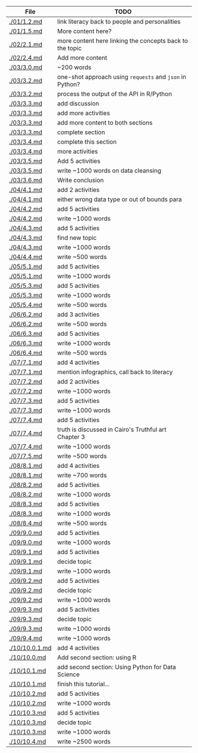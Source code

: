 | File                             | TODO                                                     |
| -------------------------------- | -------------------------------------------------------- |
| [./01/1.2.md](./01/1.2.md)       | link literacy back to people and personalities           |
| [./01/1.5.md](./01/1.5.md)       | More content here?                                       |
| [./02/2.1.md](./02/2.1.md)       | more content here linking the concepts back to the topic |
| [./02/2.4.md](./02/2.4.md)       | Add more content                                         |
| [./03/3.0.md](./03/3.0.md)       | ~200 words                                               |
| [./03/3.2.md](./03/3.2.md)       | one-shot approach using `requests` and `json` in Python? |
| [./03/3.2.md](./03/3.2.md)       | process the output of the API in R/Python                |
| [./03/3.3.md](./03/3.3.md)       | add discussion                                           |
| [./03/3.3.md](./03/3.3.md)       | add more activities                                      |
| [./03/3.3.md](./03/3.3.md)       | add more content to both sections                        |
| [./03/3.3.md](./03/3.3.md)       | complete section                                         |
| [./03/3.4.md](./03/3.4.md)       | complete this section                                    |
| [./03/3.4.md](./03/3.4.md)       | more activities                                          |
| [./03/3.5.md](./03/3.5.md)       | Add 5 activities                                         |
| [./03/3.5.md](./03/3.5.md)       | write ~1000 words on data cleansing                      |
| [./03/3.6.md](./03/3.6.md)       | Write conclusion                                         |
| [./04/4.1.md](./04/4.1.md)       | add 2 activities                                         |
| [./04/4.1.md](./04/4.1.md)       | either wrong data type or out of bounds para             |
| [./04/4.2.md](./04/4.2.md)       | add 5 activities                                         |
| [./04/4.2.md](./04/4.2.md)       | write ~1000 words                                        |
| [./04/4.3.md](./04/4.3.md)       | add 5 activities                                         |
| [./04/4.3.md](./04/4.3.md)       | find new topic                                           |
| [./04/4.3.md](./04/4.3.md)       | write ~1000 words                                        |
| [./04/4.4.md](./04/4.4.md)       | write ~500 words                                         |
| [./05/5.1.md](./05/5.1.md)       | add 5 activities                                         |
| [./05/5.1.md](./05/5.1.md)       | write ~1000 words                                        |
| [./05/5.3.md](./05/5.3.md)       | add 5 activities                                         |
| [./05/5.3.md](./05/5.3.md)       | write ~1000 words                                        |
| [./05/5.4.md](./05/5.4.md)       | write ~500 words                                         |
| [./06/6.2.md](./06/6.2.md)       | add 3 activities                                         |
| [./06/6.2.md](./06/6.2.md)       | write ~500 words                                         |
| [./06/6.3.md](./06/6.3.md)       | add 5 activities                                         |
| [./06/6.3.md](./06/6.3.md)       | write ~1000 words                                        |
| [./06/6.4.md](./06/6.4.md)       | write ~500 words                                         |
| [./07/7.1.md](./07/7.1.md)       | add 4 activities                                         |
| [./07/7.1.md](./07/7.1.md)       | mention infographics, call back to literacy              |
| [./07/7.2.md](./07/7.2.md)       | add 2 activities                                         |
| [./07/7.2.md](./07/7.2.md)       | write ~1000 words                                        |
| [./07/7.3.md](./07/7.3.md)       | add 5 activities                                         |
| [./07/7.3.md](./07/7.3.md)       | write ~1000 words                                        |
| [./07/7.4.md](./07/7.4.md)       | add 5 activities                                         |
| [./07/7.4.md](./07/7.4.md)       | truth is discussed in Cairo's Truthful art Chapter 3     |
| [./07/7.4.md](./07/7.4.md)       | write ~1000 words                                        |
| [./07/7.5.md](./07/7.5.md)       | write ~500 words                                         |
| [./08/8.1.md](./08/8.1.md)       | add 4 activities                                         |
| [./08/8.1.md](./08/8.1.md)       | write ~700 words                                         |
| [./08/8.2.md](./08/8.2.md)       | add 5 activities                                         |
| [./08/8.2.md](./08/8.2.md)       | write ~1000 words                                        |
| [./08/8.3.md](./08/8.3.md)       | add 5 activities                                         |
| [./08/8.3.md](./08/8.3.md)       | write ~1000 words                                        |
| [./08/8.4.md](./08/8.4.md)       | write ~500 words                                         |
| [./09/9.0.md](./09/9.0.md)       | add 5 activities                                         |
| [./09/9.0.md](./09/9.0.md)       | write ~1000 words                                        |
| [./09/9.1.md](./09/9.1.md)       | add 5 activities                                         |
| [./09/9.1.md](./09/9.1.md)       | decide topic                                             |
| [./09/9.1.md](./09/9.1.md)       | write ~1000 words                                        |
| [./09/9.2.md](./09/9.2.md)       | add 5 activities                                         |
| [./09/9.2.md](./09/9.2.md)       | decide topic                                             |
| [./09/9.2.md](./09/9.2.md)       | write ~1000 words                                        |
| [./09/9.3.md](./09/9.3.md)       | add 5 activities                                         |
| [./09/9.3.md](./09/9.3.md)       | decide topic                                             |
| [./09/9.3.md](./09/9.3.md)       | write ~1000 words                                        |
| [./09/9.4.md](./09/9.4.md)       | write ~1000 words                                        |
| [./10/10.0.1.md](./10/10.0.1.md) | add 4 activities                                         |
| [./10/10.0.md](./10/10.0.md)     | Add second section: using R                              |
| [./10/10.1.md](./10/10.1.md)     | add second section: Using Python for Data Science        |
| [./10/10.1.md](./10/10.1.md)     | finish this tutorial...                                  |
| [./10/10.2.md](./10/10.2.md)     | add 5 activities                                         |
| [./10/10.2.md](./10/10.2.md)     | write ~1000 words                                        |
| [./10/10.3.md](./10/10.3.md)     | add 5 activities                                         |
| [./10/10.3.md](./10/10.3.md)     | decide topic                                             |
| [./10/10.3.md](./10/10.3.md)     | write ~1000 words                                        |
| [./10/10.4.md](./10/10.4.md)     | write ~2500 words                                        |
